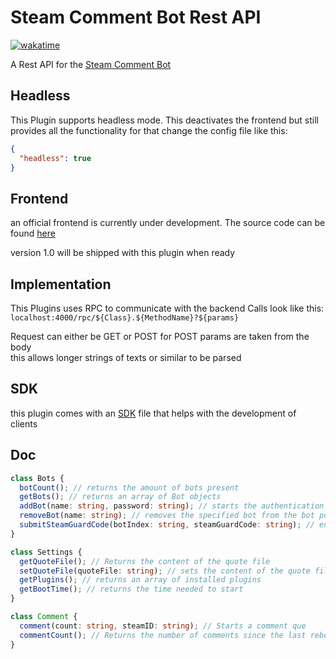 # Steam Comment Bot Rest API
[![wakatime](https://wakatime.com/badge/user/baf819ad-1920-42f7-9957-867bec17c57c/project/db6c09fc-2c22-4d21-b978-9823fc32538f.svg)](https://wakatime.com/badge/user/baf819ad-1920-42f7-9957-867bec17c57c/project/db6c09fc-2c22-4d21-b978-9823fc32538f)

A Rest API for the [Steam Comment Bot](https://github.com/HerrEurobeat/steam-comment-service-bot)

## Headless

This Plugin supports headless mode. This deactivates the frontend but still provides all the functionality
for that change the config file like this:

```json
{
  "headless": true
}
```

## Frontend

an official frontend is currently under development. The source code can be found [here](https://github.com/DerDeathraven/steam-comment-service-bot-frontend)

version 1.0 will be shipped with this plugin when ready

## Implementation

This Plugins uses RPC to communicate with the backend
Calls look like this:
`localhost:4000/rpc/${Class}.${MethodName}?${params}`

Request can either be GET or POST for POST params are taken from the body <br />
this allows longer strings of texts or similar to be parsed

## SDK

this plugin comes with an [SDK](./Client/SDK.ts) file that helps with the development of clients

## Doc

```typescript
class Bots {
  botCount(); // returns the amount of bots present
  getBots(); // returns an array of Bot objects
  addBot(name: string, password: string); // starts the authentication process and returns the index for the steamguard function
  removeBot(name: string); // removes the specified bot from the bot pool please note that it will be back after reboot
  submitSteamGuardCode(botIndex: string, steamGuardCode: string); // enters the steamguard code
}
```

```typescript
class Settings {
  getQuoteFile(); // Returns the content of the quote file
  setQuoteFile(quoteFile: string); // sets the content of the quote file
  getPlugins(); // returns an array of installed plugins
  getBootTime(); // returns the time needed to start
}
```

```typescript
class Comment {
  comment(count: string, steamID: string); // Starts a comment que
  commentCount(); // Returns the number of comments since the last reboot
}
```
